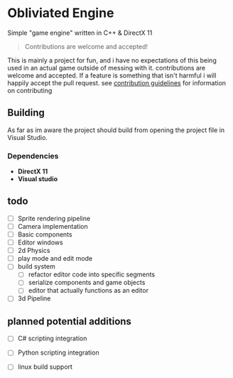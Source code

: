 # Obliviated Engine
Simple "game engine" written in C++ & DirectX 11

> Contributions are welcome and accepted!

This is mainly a project for fun, and i have no expectations of this being used in an actual game outside of messing with it.
contributions are welcome and accepted. If a feature is something that isn't harmful i will happily accept the pull request.
see [contribution guidelines](docs/contributing.md) for information on contributing


## Building
As far as im aware the project should build from opening the project file in Visual Studio.

### Dependencies
- **DirectX 11**
- **Visual studio**



## todo
 - [ ] Sprite rendering pipeline
 - [ ] Camera implementation
 - [ ] Basic components
 - [ ] Editor windows
 - [ ] 2d Physics
 - [ ] play mode and edit mode
 - [ ] build system
   - [ ] refactor editor code into specific segments
   - [ ] serialize components and game objects
   - [ ] editor that actually functions as an editor
 - [ ] 3d Pipeline

## planned potential additions
- [ ] C# scripting integration
- [ ] Python scripting integration
- [ ] linux build support

